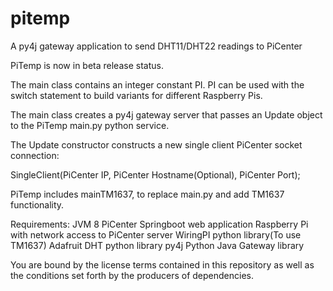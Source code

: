 # pitemp
A py4j gateway application to send DHT11/DHT22 readings to PiCenter

PiTemp is now in beta release status.

The main class contains an integer constant PI. PI can be used with
the switch statement to build variants for different Raspberry Pis.

The main class creates a py4j gateway server that passes an Update
object to the PiTemp main.py python service.

The Update constructor constructs a new single client PiCenter
socket connection:

SingleClient(PiCenter IP, PiCenter Hostname(Optional), PiCenter Port);

PiTemp includes mainTM1637, to replace main.py and add TM1637
functionality. 

Requirements:
JVM 8
PiCenter Springboot web application
Raspberry Pi with network access to PiCenter server
WiringPI python library(To use TM1637)
Adafruit DHT python library
py4j Python Java Gateway library

You are bound by the license terms contained in this repository
as well as the conditions set forth by the producers of dependencies.